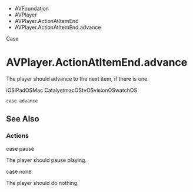 

- AVFoundation
- AVPlayer
- AVPlayer.ActionAtItemEnd
-  AVPlayer.ActionAtItemEnd.advance 

Case

# AVPlayer.ActionAtItemEnd.advance

The player should advance to the next item, if there is one.

iOSiPadOSMac CatalystmacOStvOSvisionOSwatchOS

``` source
case advance
```

## See Also

### Actions

case pause

The player should pause playing.

case none

The player should do nothing.

